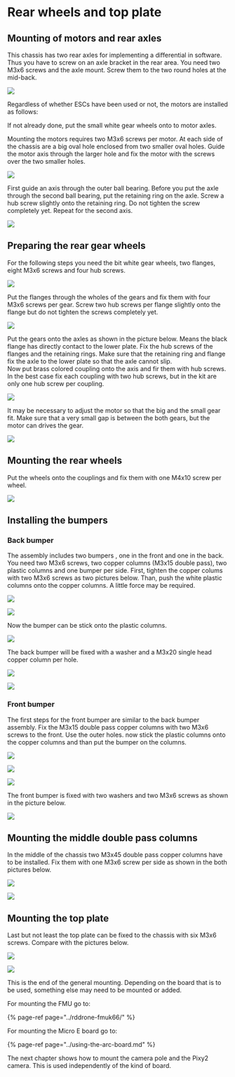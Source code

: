# Rear wheels and top plate

## Mounting of motors and rear axles

This chassis has two rear axles for implementing a differential in software. Thus you have to screw on an axle bracket in the rear area. You need two M3x6 screws and the axle mount. Screw them to the two round holes at the mid-back.

![](../../../.gitbook/assets/axle_mount_edit.jpg)

Regardless of whether ESCs have been used or not, the motors are installed as follows:

If not already done, put the small white gear wheels onto to motor axles.

Mounting the motors requires two M3x6 screws per motor. At each side of the chassis are a big oval hole enclosed from two smaller oval holes. Guide the motor axis through the larger hole and fix the motor with the screws over the two smaller holes.

![](../../../.gitbook/assets/20191218_160405.jpg)

First guide an axis through the outer ball bearing. Before you put the axle through the second ball bearing, put the retaining ring on the axle. Screw a hub screw slightly onto the retaining ring. Do not tighten the screw completely yet. Repeat for the second axis.

![](../../../.gitbook/assets/20191218_172218.jpg)

## Preparing the rear gear wheels

For the following steps you need the bit white gear wheels, two flanges, eight M3x6 screws and four hub screws.

![](../../../.gitbook/assets/20191217_160356.jpg)

Put the flanges through the wholes of the gears and fix them with four M3x6 screws per gear.  Screw two hub screws per flange slightly onto the flange but do not tighten the screws completely yet.

![](../../../.gitbook/assets/20191217_160627.jpg)

Put the gears onto the axles as shown in the picture below. Means the black flange has directly contact to the lower plate. Fix the hub screws of the flanges and the retaining rings. Make sure that the retaining ring and flange fix the axle to the lower plate so that the axle cannot slip.   
Now put brass colored coupling onto the axis and fir them with hub screws. In the best case fix each coupling with two hub screws, but in the kit are only one hub screw per coupling.

![](../../../.gitbook/assets/20191218_173202.jpg)

It may be necessary to adjust the motor so that the big and the small gear fit. Make sure that a very small gap is between the both gears, but the motor can drives the gear.

![](../../../.gitbook/assets/rear_wheels_axis_mount%20%281%29.jpg)

## Mounting the rear wheels

Put the wheels onto the couplings and fix them with one M4x10 screw per wheel.

![](../../../.gitbook/assets/20191218_173240.jpg)

## Installing the bumpers

### Back bumper

The assembly includes two bumpers , one in the front and one in the back. You need two M3x6 screws, two copper columns \(M3x15 double pass\), two plastic columns and one bumper per side. First, tighten the copper colums with two M3x6 screws as two pictures below. Than, push the white plastic columns onto the copper columns. A little force may be required.

![](../../../.gitbook/assets/20191218_173755.jpg)

![](../../../.gitbook/assets/20191218_174208.jpg)

Now the bumper can be stick onto the plastic columns.

![](../../../.gitbook/assets/20191218_174223.jpg)

The back bumper will be fixed with a washer and a M3x20 single head copper column per hole.

![](../../../.gitbook/assets/20191218_174306.jpg)

![](../../../.gitbook/assets/20191218_174327.jpg)

### Front bumper

The first steps for the front bumper are similar to the back bumper assembly. Fix the M3x15 double pass copper columns with two M3x6 screws to the front. Use the outer holes. now stick the plastic columns onto the copper columns and than put the bumper on the columns.

![](../../../.gitbook/assets/20191218_174426.jpg)

![](../../../.gitbook/assets/20191218_174508.jpg)

![](../../../.gitbook/assets/20191218_174614.jpg)

The front bumper is fixed with two washers and two M3x6 screws as shown in the picture below.

![](../../../.gitbook/assets/20191218_174706.jpg)

## Mounting the middle double pass columns

In the middle of the chassis two M3x45 double pass copper columns have to be installed. Fix them with one M3x6 screw per side as shown in the both pictures below.

![](../../../.gitbook/assets/20191217_160737.jpg)

![](../../../.gitbook/assets/20191217_160836.jpg)

## Mounting the top plate

Last but not least the top plate can be fixed to the chassis with six M3x6 screws. Compare with the pictures below.

![](../../../.gitbook/assets/20191218_174816.jpg)

![](../../../.gitbook/assets/20191218_174938.jpg)



This is the end of the general mounting. Depending on the board that is to be used, something else may need to be mounted or added. 

For mounting the FMU go to:

{% page-ref page="../rddrone-fmuk66/" %}

For mounting the Micro E board go to:

{% page-ref page="../using-the-arc-board.md" %}

The next chapter shows how to mount the camera pole and the Pixy2 camera. This is used independently of the kind of board.

